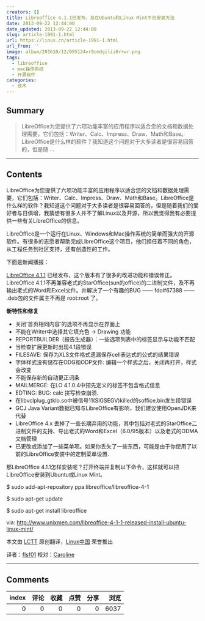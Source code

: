 ```yaml
---
creators: []
title: Libreoffice 4.1.1已发布，及在Ubuntu和Linux Mint平台安装方法
date: 2013-09-22 12:44:00
date_updated: 2013-09-22 12:44:00
slug: article-1991-1.html
url: https://linux.cn/article-1991-1.html
url_from: ''
image: album/201610/12/095124vr9cmdgilii8rrwr.png
tags:
  - libreoffice
  - mac操作系统
  - 开源软件
categories:
  - 技术
---
```


## Summary

> LibreOffice为您提供了六项功能丰富的应用程序以适合您的文档和数据处理需要，它们包括：Writer、Calc、Impress、Draw、Math和Base。LibreOffice是什么样的软件？我知道这个问题对于大多读者是很容易回答的，但是随  ...

***

<!-- more -->

## Contents

LibreOffice为您提供了六项功能丰富的应用程序以适合您的文档和数据处理需要，它们包括：Writer、Calc、Impress、Draw、Math和Base。LibreOffice是什么样的软件？我知道这个问题对于大多读者是很容易回答的，但是随着我们的爱好者与日俱增，我猜想有很多人并不了解Linux以及开源，所以我觉得我有必要提供一些有关LibreOffice的信息。

LibreOffice是一个运行在Linux、Windows和Mac操作系统的简单而强大的开源软件。有很多的志愿者帮助完成LibreOffice这个项目，他们担任着不同的角色，从工程任务到社区支持，还有创造性的工作。

下面是新闻播报：

[LibreOffice 4.1.1](http://www.libreoffice.org/download/release-notes/) 已经发布，这个版本有了很多的改进功能和错误修正。LibreOffice 4.1.1不再兼容老式的StarOffice(sun的office)的二进制文件，及不再输出老式的Word和Excel文件。并解决了一个有趣的BUG —— fdo#67388 —— .deb包的文件属主不再是 root:root 了。

**新特性和修复**

* 关闭'首页相同内容'的选项不再显示在界面上
* 不能在Writer中选择其它填充色 -> Drawing 功能
* REPORTBUILDER（报告生成器）：一些选项列表中的标签显示与功能不匹配
* 当检查扩展更新时出现4.1段错误
* FILESAVE: 保存为XLS文件格式遗漏保存cell表达式的公式的结果错误
* 字体样式没有储存在ODG和ODP文件: 编辑一个样式之后，关闭再打开，样式会改变
* 不能保存新的自动更正词条
* MAILMERGE: 在LO 4.1.0.4中预先定义的标签不包含格式信息
* EDTING: BUG: calc 拼写检查崩溃.
* 在libvclplug\_gtklo.so中被信号11(SIGSEGV)killed的soffice.bin发生段错误
* GCJ Java Variant数据已知与LibreOffice有影响，我们建议使用OpenJDK来代替
* LibreOffice 4.x 丢掉了一些长期弃用的功能，其中包括对老式的StarOffice二进制文件的支持、导出老式的Word和Excel（6.0/95版本）以及老式的ODMA文档管理
* 已更改或添加了一些菜单项。如果你丢失了一些东西，可能是由于你使用了以前的LibreOffice安装中的定制菜单设置.

那LibreOffice 4.1.1怎样安装呢？打开终端并复制以下命令，这样就可以把LibreOffice安装到Ubuntu或Linux Mint。

 

$ sudo add-apt-repository ppa:libreoffice/libreoffice-4-1 

$ sudo apt-get update

$ sudo apt-get install libreoffice

 

via: <http://www.unixmen.com/libreoffice-4-1-1-released-install-ubuntu-linux-mint/>

本文由 [LCTT](https://github.com/LCTT/TranslateProject) 原创翻译，[Linux中国](https://linux.cn/portal.php) 荣誉推出

译者：[flsf01](https://linux.cn/space/flsf01) 校对：[Caroline](https://linux.cn/space/14763)

***

## Comments


|   index |   评论 |   收藏 |   点赞 |   分享 |   浏览 |
|--------:|-------:|-------:|-------:|-------:|-------:|
|       0 |      0 |      0 |      0 |      0 |   6037 |

